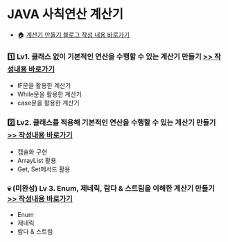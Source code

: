 # JAVA 사칙연산 계산기
- :house: [계산기 만들기 블로그 작성 내용 바로가기](https://shinelee26.tistory.com/tag/java%20%EA%B3%84%EC%82%B0%EA%B8%B0)

### :one: Lv1. 클래스 없이 기본적인 연산을 수행할 수 있는 계산기 만들기 [>> 작성내용 바로가기](https://github.com/chews26/Java-calculator/blob/main/src/Lv1Calculator/App.java)
- IF문을 활용한 계산기
- While문을 활용한 계산기
- case문을 활용한 계산기

### :two: Lv2. 클래스를 적용해 기본적인 연산을 수행할 수 있는 계산기 만들기 [>> 작성내용 바로가기](https://github.com/chews26/Java-calculator/tree/main/src/Lv2Calculator)
- 캡슐화 구현
- ArrayList 활용
- Get, Set메서드 활용

### :skull: (미완성) Lv 3. Enum, 제네릭, 람다 & 스트림을 이해한 계산기 만들기 [>> 작성내용 바로가기](https://github.com/chews26/Java-calculator/tree/main/src/Lv3Calculator)
- Enum
- 제네릭
- 람다 & 스트림

